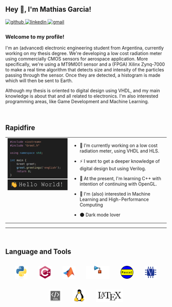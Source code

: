 ## __Hey 👋, I'm Mathias Garcia!__   

<a href="https://github.com/msebgarcia" target="_blank">
<img src=https://img.shields.io/badge/github-%2324292e.svg?&style=for-the-badge&logo=github&logoColor=white alt=github style="margin-bottom: 5px;" /> </a>
<a href="https://www.linkedin.com/in/mathiasgarciag" target="_blank">
<img src=https://img.shields.io/badge/linkedin-%231E77B5.svg?&style=for-the-badge&logo=linkedin&logoColor=white alt=linkedin style="margin-bottom: 5px;" />  </a>
<a href="mailto:mathiasgarcia.gs@gmail.com" target="_blank">
<img src=https://img.shields.io/badge/MAIL-%2324292e.svg?&style=for-the-badge&logo=gmail&logoColor=red alt=gmail style="margin-bottom: 5px;" /> </a> 


<br/>

### Welcome to my profile!
I'm an (advanced) electronic engineering student from Argentina, currently working on my thesis degree. We're developing a low cost radiation meter using commercially CMOS sensors for aerospace application. More specifically, we're using a MT9M001 sensor and a (FPGA) Xilinx Zynq-7000 to make a real time algorithm that detects size and intensity of the particles passing through the sensor. Once they are detected, a histogram is made which will then be sent to Earth. 

Although my thesis is oriented to digital design using VHDL, and my main knowledge is about that and all related to electronics. I'm also interested programming areas, like Game Development and Machine Learning.


<br/>

## Rapidfire 

<table><tr><td valign="top" width="40%"> 
<div align="center"> <img src="hello.gif" align="center" style="width: 100%" /> </div>   </td>

<td valign="top" width="60%">

- 🔭 I’m currently working on a low cost radiation meter, using VHDL and HLS.

- ⚡ I want to get a deeper knowledge of digital design but using Verilog.

- 🌱 At the present, I'm learning C++ with intention of continuing with OpenGL.
- 🤖 I'm (also) interested in Machine Learning and High-Performance Computing 
- 🌑 Dark mode lover 
</td></tr></table> 

___

<br/>

## Language and Tools 

<div align="center">
<img style="margin: 15px" src="python-original.svg" alt="Python" height="40" hspace="10" /> <img style="margin: 15px" src="cplusplus-original.svg" alt="cpp" height="40" hspace="10" />  <img style="margin: 15px" src="matlab.svg" alt="MATLAB" height="40" hspace="10" /> <img style="margin: 15px" src="simulink.png" alt="Simulink" height="40" hspace="10" /> <img style="margin: 15px" src="Pascal.png" alt="Pascal" height="40" hspace="10" /> <img style="margin: 15px" src="verilog.svg" alt="Verilog" height="40" hspace="10" /> <img style="margin: 15px" src="vhdl.png" alt="VHDL" height="40" hspace="10" /> <img style="margin: 15px" src="linux-original.svg" alt="Linux" height="40" hspace="10" /> <img style="margin: 15px" src="latex.png" alt="LaTeX" height="40" hspace="10" />
</div>